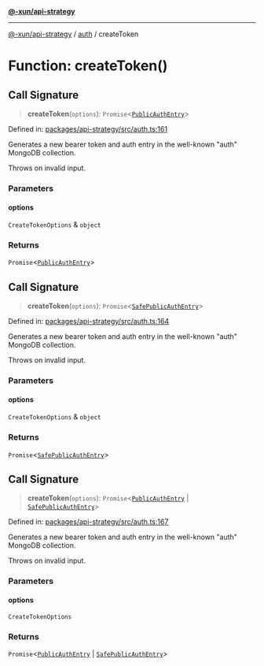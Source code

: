 [**@-xun/api-strategy**](../../README.md)

***

[@-xun/api-strategy](../../README.md) / [auth](../README.md) / createToken

# Function: createToken()

## Call Signature

> **createToken**(`options`): `Promise`\<[`PublicAuthEntry`](../types/type-aliases/PublicAuthEntry.md)\>

Defined in: [packages/api-strategy/src/auth.ts:161](https://github.com/Xunnamius/api-utils/blob/60a2178cffe0885ecc2a390e9b6bc795373b5e0b/packages/api-strategy/src/auth.ts#L161)

Generates a new bearer token and auth entry in the well-known "auth" MongoDB
collection.

Throws on invalid input.

### Parameters

#### options

`CreateTokenOptions` & `object`

### Returns

`Promise`\<[`PublicAuthEntry`](../types/type-aliases/PublicAuthEntry.md)\>

## Call Signature

> **createToken**(`options`): `Promise`\<[`SafePublicAuthEntry`](../types/type-aliases/SafePublicAuthEntry.md)\>

Defined in: [packages/api-strategy/src/auth.ts:164](https://github.com/Xunnamius/api-utils/blob/60a2178cffe0885ecc2a390e9b6bc795373b5e0b/packages/api-strategy/src/auth.ts#L164)

Generates a new bearer token and auth entry in the well-known "auth" MongoDB
collection.

Throws on invalid input.

### Parameters

#### options

`CreateTokenOptions` & `object`

### Returns

`Promise`\<[`SafePublicAuthEntry`](../types/type-aliases/SafePublicAuthEntry.md)\>

## Call Signature

> **createToken**(`options`): `Promise`\<[`PublicAuthEntry`](../types/type-aliases/PublicAuthEntry.md) \| [`SafePublicAuthEntry`](../types/type-aliases/SafePublicAuthEntry.md)\>

Defined in: [packages/api-strategy/src/auth.ts:167](https://github.com/Xunnamius/api-utils/blob/60a2178cffe0885ecc2a390e9b6bc795373b5e0b/packages/api-strategy/src/auth.ts#L167)

Generates a new bearer token and auth entry in the well-known "auth" MongoDB
collection.

Throws on invalid input.

### Parameters

#### options

`CreateTokenOptions`

### Returns

`Promise`\<[`PublicAuthEntry`](../types/type-aliases/PublicAuthEntry.md) \| [`SafePublicAuthEntry`](../types/type-aliases/SafePublicAuthEntry.md)\>

